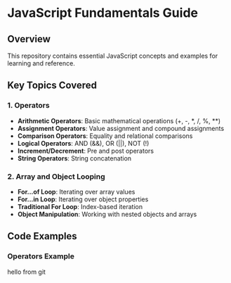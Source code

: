 # JavaScript Fundamentals Guide

## Overview
This repository contains essential JavaScript concepts and examples for learning and reference.

## Key Topics Covered

### 1. Operators
- **Arithmetic Operators**: Basic mathematical operations (+, -, *, /, %, **)
- **Assignment Operators**: Value assignment and compound assignments
- **Comparison Operators**: Equality and relational comparisons
- **Logical Operators**: AND (&&), OR (||), NOT (!)
- **Increment/Decrement**: Pre and post operators
- **String Operators**: String concatenation

### 2. Array and Object Looping
- **For...of Loop**: Iterating over array values
- **For...in Loop**: Iterating over object properties
- **Traditional For Loop**: Index-based iteration
- **Object Manipulation**: Working with nested objects and arrays

## Code Examples

### Operators Example

hello
from git

